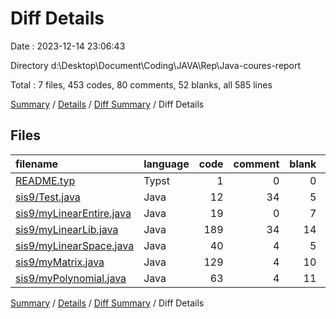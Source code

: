 # Diff Details

Date : 2023-12-14 23:06:43

Directory d:\\Desktop\\Document\\Coding\\JAVA\\Rep\\Java-coures-report

Total : 7 files,  453 codes, 80 comments, 52 blanks, all 585 lines

[Summary](results.md) / [Details](details.md) / [Diff Summary](diff.md) / Diff Details

## Files
| filename | language | code | comment | blank | total |
| :--- | :--- | ---: | ---: | ---: | ---: |
| [README.typ](/README.typ) | Typst | 1 | 0 | 0 | 1 |
| [sis9/Test.java](/sis9/Test.java) | Java | 12 | 34 | 5 | 51 |
| [sis9/myLinearEntire.java](/sis9/myLinearEntire.java) | Java | 19 | 0 | 7 | 26 |
| [sis9/myLinearLib.java](/sis9/myLinearLib.java) | Java | 189 | 34 | 14 | 237 |
| [sis9/myLinearSpace.java](/sis9/myLinearSpace.java) | Java | 40 | 4 | 5 | 49 |
| [sis9/myMatrix.java](/sis9/myMatrix.java) | Java | 129 | 4 | 10 | 143 |
| [sis9/myPolynomial.java](/sis9/myPolynomial.java) | Java | 63 | 4 | 11 | 78 |

[Summary](results.md) / [Details](details.md) / [Diff Summary](diff.md) / Diff Details